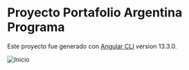 # Proyecto Portafolio Argentina Programa

Este proyecto fue generado con [Angular CLI](https://github.com/angular/angular-cli) version 13.3.0.

![Inicio](https://user-images.githubusercontent.com/100737118/198728402-6be77139-7be7-48b9-b0ac-6a96b175be25.jpg)
